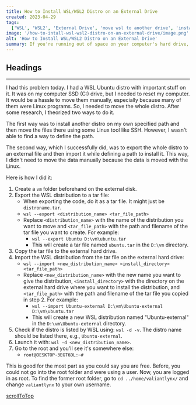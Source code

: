 ```yaml
---
title: How to Install WSL/WSL2 Distro on an External Drive
created: 2023-04-29
tags:
  ['WSL', 'WSL2', 'External Drive', 'move wsl to another drive', 'install wsl on different drive', 'wsl move to another drive']
image: '/how-to-intall-wsl-wsl2-distro-on-an-external-drive/image.png'
alt: 'How to Install WSL/WSL2 Distro on an External Drive'
summary: If you're running out of space on your computer's hard drive, you can install WSL/WSL2 distro on an external drive. This will allow you to free up space on your computer's hard drive while still being able to use WSL/WSL2.
---
```


## Headings

---

I had this problem today. I had a WSL Ubuntu distro with important stuff on it. It was on my computer SSD (C:\) drive, but I needed to reset my computer. It would be a hassle to move them manually, especially because many of them were Linux programs. So, I needed to move the whole distro. After some research, I theorized two ways to do it.

The first way was to install another distro on my own specified path and then move the files there using some Linux tool like SSH. However, I wasn't able to find a way to define the path.

The second way, which I successfully did, was to export the whole distro to an external file and then import it while defining a path to install it. This way, I didn't need to move the data manually because the data is moved with the Linux.

Here is how I did it:

1. Create a `vm` folder beforehand on the external disk.
2. Export the WSL distribution to a tar file:
   - When exporting the code, do it as a tar file. It might just be `distroname.tar`.
   - `wsl --export <distribution_name> <tar_file_path>`
   - Replace `<distribution_name>` with the name of the distribution you want to move and `<tar_file_path>` with the path and filename of the tar file you want to create. For example:
     - `wsl --export Ubuntu D:\vm\ubuntu.tar`
     - This will create a tar file named `ubuntu.tar` in the `D:\vm` directory.
3. Copy the tar file to the external hard drive.
4. Import the WSL distribution from the tar file on the external hard drive:
   - `wsl --import <new_distribution_name> <install_directory> <tar_file_path>`
   - Replace `<new_distribution_name>` with the new name you want to give the distribution, `<install_directory>` with the directory on the external hard drive where you want to install the distribution, and `<tar_file_path>` with the path and filename of the tar file you copied in step 2. For example:
     - `wsl --import Ubuntu-external D:\vm\Ubuntu-external D:\vm\ubuntu.tar`
     - This will create a new WSL distribution named "Ubuntu-external" in the `D:\vm\Ubuntu-external` directory.
5. Check if the distro is listed by WSL using: `wsl -d -v`. The distro name should be listed there, e.g., `Ubuntu-external`.
6. Launch it with: `wsl -d <new_distribution_name>`.
7. Go to the root and you'll see it's somewhere else:
   - `root@DESKTOP-3EGT6DL:~#`

This is good for the most part as you could say you are free. Before, you could not go into the root folder and were using a user. Now, you are logged in as root. To find the former root folder, go to `cd ../home/valiantlynx/` and change `valiantlynx` to your own username.

[scrollToTop](#headings)
